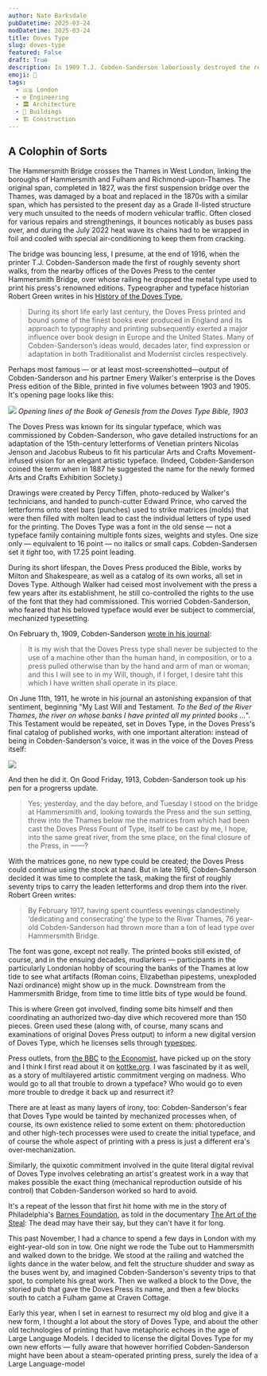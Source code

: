 ```yaml
---
author: Nate Barksdale
pubDatetime: 2025-03-24
modDatetime: 2025-03-24
title: Doves Type
slug: doves-type
featured: False
draft: True
description: In 1909 T.J. Cobden-Sanderson laboriously destroyed the renowned typeface he had helped create for the Doves Press, lest it ever be used in machanized reproduction. The destruction didn't take, though, and these words are set in Doves Type. Here's why I chose it (with fear and trembling) for my own dredged-up, AI-reinvigorated online project.
emoji: 🌉
tags:
  - 🇬🇧 London
  - ⚙️ Engineering
  - 🏛️ Architecture
  - 🏢 Buildings
  - 🏗️ Construction
---
```


## A Colophin of Sorts

The Hammersmith Bridge crosses the Thames in West London, linking the boroughs of Hammersmith and Fulham and Richmond-upon-Thames. The original span, completed in 1827, was the first suspension bridge over the Thames, was damaged by a boat and replaced in the 1870s with a similar span, which has persisted to the present day as a Grade II-listed structure very much unsuited to the needs of modern vehicular traffic. Often closed for various repairs and strengthenings, it bounces noticably as buses pass over, and during the July 2022 heat wave its chains had to be wrapped in foil and cooled with special air-conditioning to keep them from cracking.

The bridge was bouncing less, I presume, at the end of 1916, when the printer T.J. Cobden-Sanderson made the first of roughly seventy short walks, from the nearby offices of the Doves Press to the center Hammersmith Bridge, over whose railing he dropped the metal type used to print his press's renowned editions. Typeographer and typeface historian Robert Green writes in his [History of the Doves Type](https://typespec.co.uk/doves-type-history/),

> During its short life early last century, the Doves Press printed and bound some of the finest books ever produced in England and its approach to typography and printing subsequently exerted a major influence over book design in Europe and the United States. Many of Cobden-Sanderson’s ideas would, decades later, find expression or adaptation in both Traditionalist and Modernist circles respectively.

Perhaps most famous — or at least most-screenshotted—output of Cobden-Sanderson and his partner Emery Walker's enterprise is the Doves Press edition of the Bible, printed in five volumes between 1903 and 1905. It's opening page looks like this:

![](@assets/images/inthebeginning.png)
_Opening lines of the Book of Genesis from the Doves Type Bible, 1903_

The Doves Press was known for its singular typeface, which was commissioned by Cobden-Sanderson, who gave detailed instructions for an adaptation of the 15th-century letterforms of Venetian printers Nicolas Jenson and Jacobus Rubeus to fit his particular Arts and Crafts Movement-infused vision for an elegant artistic typeface. (Indeed, Cobden-Sanderson coined the term when in 1887 he suggested the name for the newly formed Arts and Crafts Exhibition Society.)

Drawings were created by Percy Tiffen, photo-reduced by Walker's technicians, and handed to punch-cutter Edward Prince, who carved the letterforms onto steel bars (punches) used to strike matrices (molds) that were then filled with molten lead to cast the individual letters of type used for the printing. The Doves Type was a font in the old sense — not a typeface family containing multiple fonts sizes, weights and styles. One size only — equivalent to 16 point — no italics or small caps. Cobden-Sandersen set it _tight_ too, with 17.25 point leading.

During its short lifespan, the Doves Press produced the Bible, works by Milton and Shakespeare, as well as a catalog of its own works, all set in Doves Type. Although Walker had ceised most involvement with the press a few years after its establishment, he still co-controlled the rights to the use of the font that they had commissioned. This worried Cobden-Sanderson, who feared that his beloved typeface would ever be subject to commercial, mechanized typesetting.

On February th, 1909, Cobden-Sanderson [wrote in his journal](https://archive.org/details/b30009352_0002/page/138/mode/2up?q=type):

> It is my wish that the Doves Press type shall never be subjected to the use of a machine other than the human hand, in composition, or to a press pulled otherwise than by the hand and arm of man or woman; and this I will see to in my Will, though, if I forget, I desire taht this which I have written shall operate in its place.

On June 11th, 1911, he wrote in his journal an astonishing expansion of that sentiment, beginning "My Last Will and Testament. _To the Bed of the River Thames, the river on whose banks I have printed all my printed books ..._". This Testament would be repeated, set in Doves Type, in the Doves Press's final catalog of published works, with one important alteration: instead of being in Cobden-Sanderson's voice, it was in the voice of the Doves Press itself:

![](@assets/images/doves-bequeathed.jpg)

And then he did it. On Good Friday, 1913, Cobden-Sanderson took up his pen for a progrerss update.

> Yes; yesterday, and the day before, and Tuesday I stood on the bridge at Hammersmith and, looking towards the Press and the sun setting, threw into the Thames below me the matrices from which had been cast the Doves Press Fount of Type, itself to be cast by me, I hope, into the same great river, from the sme place, on the final closure of the Press, in ——?

With the matrices gone, no new type could be created; the Doves Press could continue using the stock at hand. But in late 1916, Cobden-Sanderson decided it was time to complete the task, making the first of roughly seventy trips to carry the leaden letterforms and drop them into the river. Robert Green writes:

> By February 1917, having spent countless evenings clandestinely ‘dedicating and consecrating’ the type to the River Thames, 76 year-old Cobden-Sanderson had thrown more than a ton of lead type over Hammersmith Bridge.

The font was gone, except not really. The printed books still existed, of course, and in the ensuing decades, mudlarkers — participants in the particularly Londonian hobby of scouring the banks of the Thames at low tide to see what artifacts (Roman coins, Elizabethan pipestems, unexploded Nazi ordinance) might show up in the muck. Downstream from the Hammersmith Bridge, from time to time little bits of type would be found.

This is where Green got involved, finding some bits himself and then coordinating an authorized two-day dive which recovered more than 150 pieces. Green used these (along with, of course, many scans and examinations of original Doves Press output) to inform a new digital version of Doves Type, which he licenses sells through [typespec](https://typespec.co.uk).

Press outlets, from [the BBC](https://www.bbc.co.uk/programmes/b07lhh6z) to [the Economist](https://www.economist.com/christmas-specials/2013/12/19/the-fight-over-the-doves), have picked up on the story and I think I first read about it on [kottke.org](https://kottke.org/24/05/the-lost-typeface-recovered-from-the-thames-river). I was fascinated by it as well, as a story of multilayered artistic commitment verging on madness. Who would go to all that trouble to drown a typeface? Who would go to even more trouble to dredge it back up and resurrect it?

There are at least as many layers of irony, too: Cobden-Sanderson's fear that Doves Type would be tainted by mechanized processes when, of course, its own existence relied to some extent on them: photoreduction and other high-tech processes were used to create the initial typeface, and of course the whole aspect of printing with a press is just a different era's over-mechanization.

Similarly, the quixotic commitment involved in the quite literal digital revival of Doves Type involves celebrating an artist's greatest work in a way that makes possible the exact thing (mechanical reproduction outside of his control) that Cobden-Sanderson worked so hard to avoid.

It's a repeat of the lesson that first hit home with me in the story of Philadelphia's [Barnes Foundation](https://www.barnesfoundation.org), as told in the documentary [The Art of the Steal](<https://en.wikipedia.org/wiki/The_Art_of_the_Steal_(2009_film)>): The dead may have their say, but they can't have it for long.

This past November, I had a chance to spend a few days in London with my eight-year-old son in tow. One night we rode the Tube out to Hammersmith and walked down to the bridge. We stood at the railing and watched the lights dance in the water below, and felt the structure shudder and sway as the buses went by, and imagined Cobden-Sanderson's seventy trips to that spot, to complete his great work. Then we walked a block to the Dove, the storied pub that gave the Doves Press its name, and then a few blocks south to catch a Fulham game at Craven Cottage.

Early this year, when I set in earnest to resurrect my old blog and give it a new form, I thought a lot about the story of Doves Type, and about the other old technologies of printing that have metaphoric echoes in the age of Large Language Models. I decided to license the digital Doves Type for my own new efforts — fully aware that however horrified Cobden-Sanderson might have been about a steam-operated printing press, surely the idea of a Large Language-model
